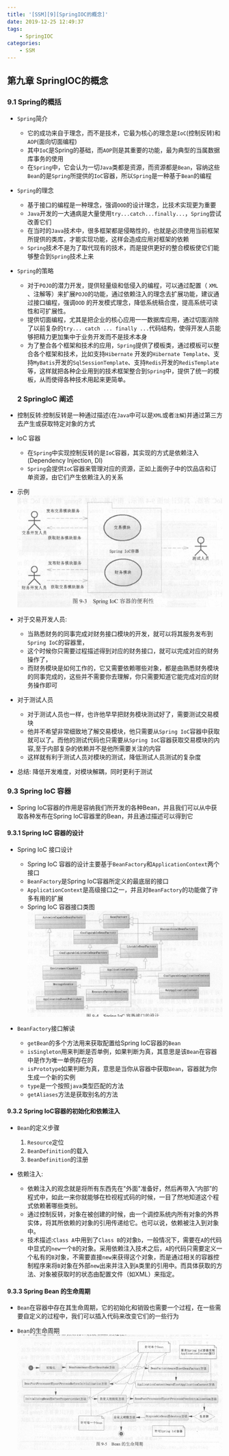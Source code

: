 ```yaml
---
title: '[SSM][9][SpringIOC的概念]'
date: 2019-12-25 12:49:37
tags:
    - SpringIOC
categories:
    - SSM
---
```

## 第九章 SpringIOC的概念

### 9.1 Spring的概括

- `Spring`简介
  - 它的成功来自于理念，而不是技术，它最为核心的理念是`IoC`(控制反转)和`AOP`(面向切面编程)
  - 其中`IoC`是Spring的基础，而`AOP`则是其重要的功能，最为典型的当属数据库事务的使用
  - 在`Spring`中，它会认为一切`Java`类都是资源，而资源都是`Bean`，容纳这些`Bean`的是`Spring`所提供的`IoC`容器，所以`Spring`是一种基于`Bean`的编程

- `Spring`的理念
  - 基于接口的编程是一种理念，强调`OOD`的设计理念，比技术实现更为重要
  - `Java`开发的一大通病是大量使用`try...catch...finally...`，`Spring`尝试改善它们
  - 在当时的`Java`技术中，很多框架都是侵略性的，也就是必须使用当前框架所提供的类库，才能实现功能，这样会造成应用对框架的依赖
  - `Spring`技术不是为了取代现有的技术，而是提供更好的整合模板使它们能够整合到`Spring`技术上来

- `Spring`的策略
  - 对于`POJO`的潜力开发，提供轻量级和低侵入的编程，可以通过配置（ `XML` 、注解等）来扩展`POJO`的功能，通过依赖注入的理念去扩展功能，建议通过接口编程，强调`OOD` 的开发模式理念，降低系统稿合度，提高系统可读性和可扩展性。
  - 提供切面编程，尤其是把企业的核心应用一一数据库应用，通过切面消除了以前复杂的`try... catch ... finally ...`代码结构，使得开发人员能够把精力更加集中于业务开发而不是技术本身
  - 为了整合各个框架和技术的应用，`Spring`提供了模板类，通过模板可以整合各个框架和技术，比如支持`Hibernate` 开发的`Hibernate Template`、支持`MyBatis`开发的`SqlSessionTemplate`、支持`Redis`开发的`RedisTemplate` 等，这样就把各种企业用到的技术框架整合到`Spring`中，提供了统一的模板，从而使得各种技术用起来更简单。

  ### 2 SpringIoC 阐述

- 控制反转:控制反转是一种通过描述(在`Java`中可以是`XML`或者`注解`)并通过第三方去产生或获取特定对象的方式

- IoC 容器
  - 在`Spring`中实现控制反转的是`IoC`容器，其实现的方式是依赖注入(Dependency Injection, DI)
  - `Spring`会提供`IoC`容器来管理对应的资源，正如上面例子中的饮品店和订单资源，由它们产生依赖注入的关系

- 示例
    ![](SSM-9-SpringIOC的概念/0430_0.png)

- 对于交易开发人员:
  - 当熟悉财务的同事完成对财务接口模块的开发，就可以将其服务发布到`Spring IoC`的容器里，
  - 这个时候你只需要过程描述得到对应的财务接口，就可以完成对应的财务操作了，
  - 而财务模块是如何工作的，它又需要依赖哪些对象，都是由熟悉财务模块的同事完成的，这些并不需要你去理解，你只需要知道它能完成对应的财务操作即可

- 对于测试人员
  - 对于测试人员也一样，也许他早早把财务模块测试好了，需要测试交易模块
  - 他并不希望非常细致地了解交易模块，他只需要从`Spring IoC`容器中获取就可以了。而他的测试代码也只需要从`Spring IoC`容器获取交易模块的内容,至于内部复杂的依赖并不是他所需要关注的内容
  - 这样就有利于测试人员对模块的测试，降低测试人员测试的复杂度

- 总结: 降低开发难度，对模块解耦，同时更利于测试

### 9.3 Spring IoC 容器

- Spring IoC容器的作用是容纳我们所开发的各种Bean，并且我们可以从中获取各种发布在Spring IoC容器里的Bean，并且通过描述可以得到它

#### 9.3.1 Spring IoC 容器的设计

- Spring IoC 接口设计
    - Spring IoC 容器的设计主要基于`BeanFactory`和`ApplicationContext`两个接口
    - `BeanFactory`是Spring IoC容器所定义的最底层的接口
    - `ApplicationContext`是高级接口之一，并且对`BeanFactory`的功能做了许多有用的扩展
    - Spring IoC 容器接口类图
        ![](SSM-9-SpringIOC的概念/0501_0.png)

- `BeanFactory`接口解读
    - `getBean`的多个方法用来获取配置给Spring IoC容器的`Bean`
    - `isSingleton`用来判断是否单例，如果判断为真，其意思是该`Bean`在容器中是作为唯一单例存在的
    - `isPrototype`如果判断为真，意思是当你从容器中获取`Bean`，容器就为你生成一个新的实例
    - `type`是一个按照`java`类型匹配的方法
    - `getAliases`方法是获取别名的方法

#### 9.3.2 Spring IoC容器的初始化和依赖注入

- `Bean`的定义步骤
    1. `Resource`定位
    2. `BeanDefinition`的载入
    3. `BeanDefinition`的注册

- 依赖注入: 
    - 依赖注入的观念就是将所有东西先在"外面"准备好，然后再带入“内部”的程式中，如此一来你就能够在检视程式码的时候，一目了然地知道这个程式依赖著哪些类别。
    - 通过控制反转，对象在被创建的时候，由一个调控系统内所有对象的外界实体，将其所依赖的对象的引用传递给它。也可以说，依赖被注入到对象中。
    - 技术描述:`Class A`中用到了`Class B`的对象`b`，一般情况下，需要在`A`的代码中显式的`new`一个`B`的对象。采用依赖注入技术之后，`A`的代码只需要定义一个私有的`B`对象，不需要直接`new`来获得这个对象，而是通过相关的容器控制程序来将`B`对象在外部`new`出来并注入到`A`类里的引用中。而具体获取的方法、对象被获取时的状态由配置文件（如XML）来指定。

#### 9.3.3 Spring Bean 的生命周期

- `Bean`在容器中存在其生命周期，它的初始化和销毁也需要一个过程，在一些需要自定义的过程中，我们可以插入代码来改变它们的一些行为

- `Bean`的生命周期
    ![](SSM-9-SpringIOC的概念/0501_1.png)